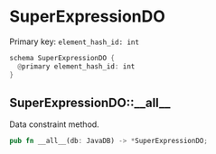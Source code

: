 # SuperExpressionDO

Primary key: `element_hash_id: int`

```rust
schema SuperExpressionDO {
  @primary element_hash_id: int
}
```
## SuperExpressionDO::\_\_all\_\_

Data constraint method.

```rust
pub fn __all__(db: JavaDB) -> *SuperExpressionDO;
```

